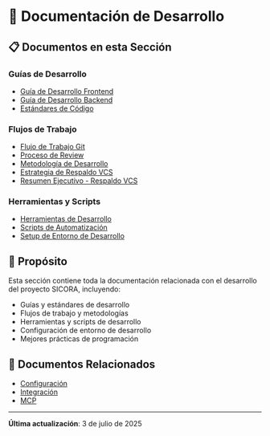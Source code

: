 # 🔧 Documentación de Desarrollo

## 📋 Documentos en esta Sección

### Guías de Desarrollo

- [Guía de Desarrollo Frontend](./GUIA_DESARROLLO_FRONTEND.md)
- [Guía de Desarrollo Backend](./GUIA_DESARROLLO_BACKEND.md)
- [Estándares de Código](./ESTANDARES_CODIGO.md)

### Flujos de Trabajo

- [Flujo de Trabajo Git](./FLUJO_TRABAJO_GIT.md)
- [Proceso de Review](./PROCESO_REVIEW.md)
- [Metodología de Desarrollo](./METODOLOGIA_DESARROLLO.md)
- [Estrategia de Respaldo VCS](./ESTRATEGIA_RESPALDO_VCS.md)
- [Resumen Ejecutivo - Respaldo VCS](./RESUMEN_EJECUTIVO_RESPALDO_VCS.md)

### Herramientas y Scripts

- [Herramientas de Desarrollo](./HERRAMIENTAS_DESARROLLO.md)
- [Scripts de Automatización](./SCRIPTS_AUTOMATIZACION.md)
- [Setup de Entorno de Desarrollo](./SETUP_ENTORNO_DESARROLLO.md)

## 🎯 Propósito

Esta sección contiene toda la documentación relacionada con el desarrollo del proyecto SICORA, incluyendo:

- Guías y estándares de desarrollo
- Flujos de trabajo y metodologías
- Herramientas y scripts de desarrollo
- Configuración de entorno de desarrollo
- Mejores prácticas de programación

## 📖 Documentos Relacionados

- [Configuración](../configuracion/)
- [Integración](../integracion/)
- [MCP](../mcp/)

---

**Última actualización**: 3 de julio de 2025
